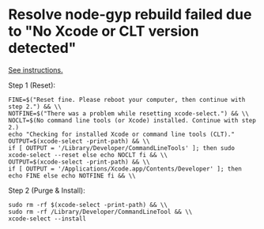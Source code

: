 # Resolve node-gyp rebuild failed due to "No Xcode or CLT version detected"
[See instructions.](https://medium.com/@mrjohnkilonzi/how-to-resolve-no-xcode-or-clt-version-detected-d0cf2b10a750)

Step 1 (Reset):
```
FINE=$("Reset fine. Please reboot your computer, then continue with step 2.") && \\
NOTFINE=$("There was a problem while resetting xcode-select.") && \\
NOCLT=$(No command line tools (or Xcode) installed. Continue with step 2.)
echo "Checking for installed Xcode or command line tools (CLT)."
OUTPUT=$(xcode-select -print-path) && \\
if [ OUTPUT = '/Library/Developer/CommandLineTools' ]; then sudo xcode-select --reset else echo NOCLT fi && \\
OUTPUT=$(xcode-select -print-path) && \\
if [ OUTPUT = '/Applications/Xcode.app/Contents/Developer' ]; then echo FINE else echo NOTFINE fi && \\
```

Step 2 (Purge & Install):
```
sudo rm -rf $(xcode-select -print-path) && \\
sudo rm -rf /Library/Developer/CommandLineTool && \\ 
xcode-select --install
```
